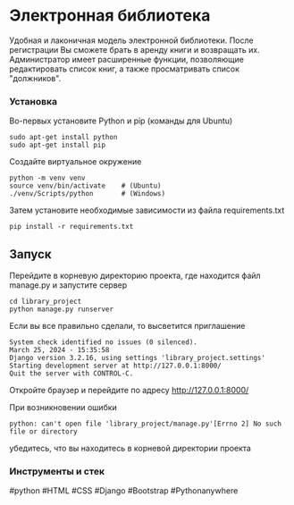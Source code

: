 # Электронная библиотека

Удобная и лаконичная модель электронной библиотеки. После регистрации Вы сможете брать в аренду книги и возвращать их.
Администратор имеет расширенные функции, позволяющие редактировать список книг, а также просматривать список "должников".

### Установка

Во-первых установите Python и pip (команды для Ubuntu)
```
sudo apt-get install python
sudo apt-get install pip
```
Создайте виртуальное окружение
```
python -m venv venv
source venv/bin/activate    # (Ubuntu)
./venv/Scripts/python       # (Windows)
```
Затем установите необходимые зависимости из файла requirements.txt
```
pip install -r requirements.txt
```

## Запуск

Перейдите в корневую директорию проекта, где находится файл manage.py
и запустите сервер
```
cd library_project
python manage.py runserver
```
Если вы все правильно сделали, то высветится приглашение
```
System check identified no issues (0 silenced).
March 25, 2024 - 15:35:58
Django version 3.2.16, using settings 'library_project.settings'
Starting development server at http://127.0.0.1:8000/
Quit the server with CONTROL-C.
```
Откройте браузер и перейдите по адресу http://127.0.0.1:8000/ 

При возникновении ошибки
```
python: can't open file 'library_project/manage.py'[Errno 2] No such file or directory
```
убедитесь, что вы находитесь в корневой директории проекта

### Инструменты и стек
#python #HTML #CSS #Django #Bootstrap #Pythonanywhere
